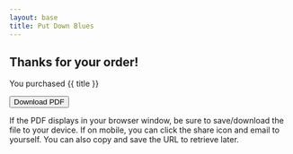 ```yaml
---
layout: base
title: Put Down Blues
---
```



<div class="big-card">


## Thanks for your order!

You purchased {{ title }} 

<div class="buttons-centered">
<a href="/pdfs/put-down-blues.pdf">

<button class="round-button2">Download PDF</button></a>

If the PDF displays in your browser window, be sure to save/download the file to your device. If on mobile, you can click the share icon and email to yourself. You can also copy and save the URL to retrieve later.

</div>
</div>
